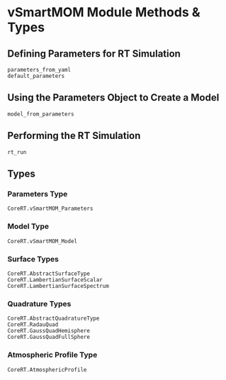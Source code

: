 # vSmartMOM Module Methods & Types

## Defining Parameters for RT Simulation

```@docs
parameters_from_yaml
default_parameters
```

## Using the Parameters Object to Create a Model 

```@docs
model_from_parameters
```

## Performing the RT Simulation

```@docs
rt_run
```

## Types

### Parameters Type

```@docs
CoreRT.vSmartMOM_Parameters
```

### Model Type

```@docs
CoreRT.vSmartMOM_Model
```

### Surface Types

```@docs
CoreRT.AbstractSurfaceType
CoreRT.LambertianSurfaceScalar
CoreRT.LambertianSurfaceSpectrum

```

### Quadrature Types
```@docs
CoreRT.AbstractQuadratureType
CoreRT.RadauQuad
CoreRT.GaussQuadHemisphere
CoreRT.GaussQuadFullSphere

```

### Atmospheric Profile Type
```@docs
CoreRT.AtmosphericProfile
```